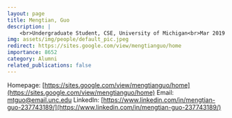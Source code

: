 ```yaml
---
layout: page
title: Mengtian, Guo
description: |
    <br>Undergraduate Student, CSE, University of Michigan<br>Mar 2019 -- May 2020<br><span style='color:blue'>PhD student, University of North Carolina at Chapel Hill</span>
img: assets/img/people/default_pic.jpeg
redirect: https://sites.google.com/view/mengtianguo/home
importance: 8652
category: Alumni
related_publications: false
---
```

Homepage: [https://sites.google.com/view/mengtianguo/home](https://sites.google.com/view/mengtianguo/home)
Email: [mtguo@email.unc.edu](mailto:mtguo@email.unc.edu)
LinkedIn: [https://www.linkedin.com/in/mengtian-guo-237743189/](https://www.linkedin.com/in/mengtian-guo-237743189/)
